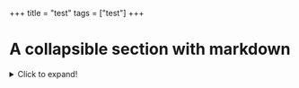 +++
title = "test"
tags = ["test"]
+++

# A collapsible section with markdown
<details>
  <summary>Click to expand!</summary>
  ## Heading
  1. A numbered
  2. list
     * With some
     * Sub bullets
</details>